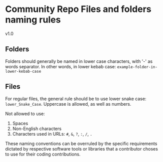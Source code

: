
# Community Repo Files and folders naming rules

v1.0

## Folders

Folders should generally be named in lower case characters, with '-' as words separator. In other words, in lower kebab case: `example-folder-in-lower-kebab-case`


## Files

For regular files, the general rule should be to use lower snake case: `lower_Snake_Case`. Uppercase is allowed, as well as numbers.

Not allowed to use:
1. Spaces
2. Non-English characters
3. Characters used in URLs: `#`, `&`, `?`, `:`, `/`, `.`


These naming conventions can be overruled by the specific requirements dictated by respective software tools or libraries that a contributor choses to use for their coding contributions.
